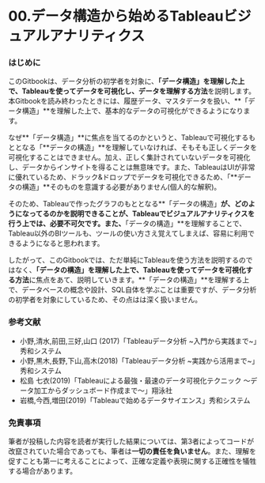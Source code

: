 # 00.データ構造から始めるTableauビジュアルアナリティクス

### はじめに

このGitbookは、データ分析の初学者を対象に、**「データ構造」を理解した上で、Tableauを使ってデータを可視化し、データを理解する方法**を説明します。本Gitbookを読み終わったときには、履歴データ、マスタデータを扱い、**「データ構造」**を理解した上で、基本的なデータの可視化ができるようになります。

なぜ**「データ構造」**に焦点を当てるのかというと、Tableauで可視化するもととなる「**データの構造」**を理解していなければ、そもそも正しくデータを可視化することはできません。加え、正しく集計されていないデータを可視化し、データからインサイトを得ることは無意味です。また、TableauはUIが非常に優れているため、ドラック&ドロップでデータを可視化できるため、「**データの構造」**そのものを意識する必要がありません\(個人的な解釈\)。

そのため、Tableauで作ったグラフのもととなる**「データの構造」**が、どのようになってるのかを説明できることが、Tableauでビジュアルアナリティクスを行う上では、必要不可欠です。また、**「データの構造」**を理解することで、Tableau以外のBIツールも、ツールの使い方さえ覚えてしまえば、容易に利用できるようになると思われます。

したがって、このGitbookでは、ただ単純にTableauを使う方法を説明するのではなく、**「データの構造」を理解した上で、Tableauを使ってデータを可視化する方法**に焦点をあて、説明していきます。**「データの構造」**を理解する上で、データベースの概念や設計、SQL自体を学ぶことは重要ですが、データ分析の初学者を対象にしているため、その点はは深く扱いません。

### 参考文献

* 小野,清水,前田,三好,山口 \(2017\)「Tableauデータ分析 ~入門から実践まで~」秀和システム
* 小野,黒木,長野,下山,高木\(2018\)「Tableauデータ分析 ~実践から活用まで~」秀和システム
* 松島 七衣\(2019\)「Tableauによる最強・最速のデータ可視化テクニック ～データ加工からダッシュボード作成まで～」翔泳社
* 岩橋,今西,増田\(2019\)「Tableauで始めるデータサイエンス」秀和システム

### 免責事項

筆者が投稿した内容を読者が実行した結果については、第3者によってコードが改竄されていた場合であっても、筆者は**一切の責任を負いません**。また、理解を促すことも第一に考えることによって、正確な定義や表現に関する正確性を犠牲する場合があります。

